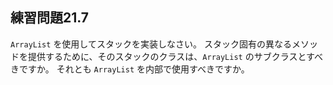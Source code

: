 ## 練習問題21.7

`ArrayList` を使用してスタックを実装しなさい。
スタック固有の異なるメソッドを提供するために、そのスタックのクラスは、`ArrayList` のサブクラスとすべきですか。
それとも `ArrayList` を内部で使用すべきですか。
